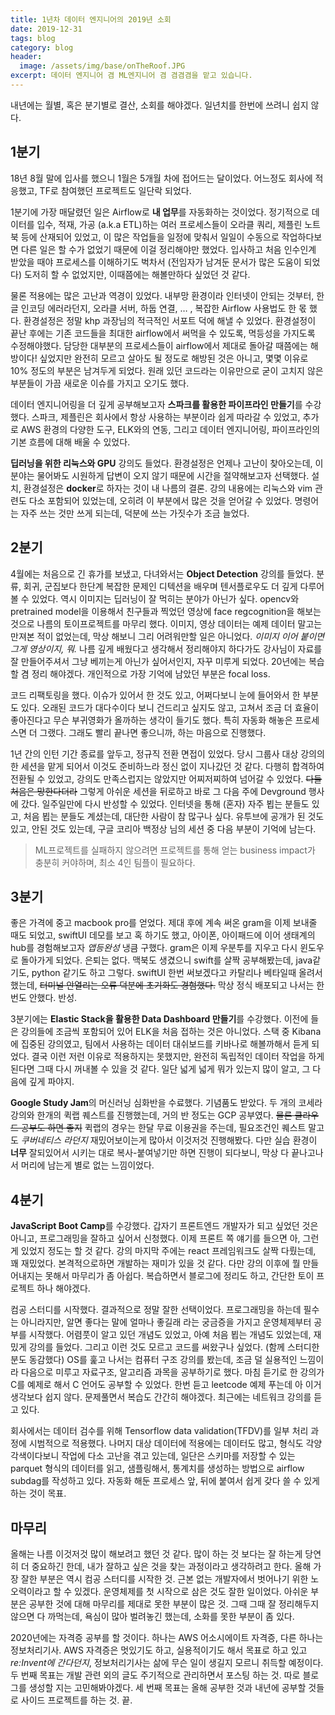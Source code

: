 ```yaml
---
title: 1년차 데이터 엔지니어의 2019년 소회
date: 2019-12-31
tags: blog
category: blog
header:
  image: /assets/img/base/onTheRoof.JPG
excerpt: 데이터 엔지니어 겸 ML엔지니어 겸 겸겸겸을 맡고 있습니다.
---
```


내년에는 월별, 혹은 분기별로 결산, 소회를 해야겠다. 일년치를 한번에 쓰려니 쉽지 않다.

## 1분기

18년 8월 말에 입사를 했으니 1월은 5개월 차에 접어드는 달이었다. 어느정도 회사에 적응했고, TF로 참여했던 프로젝트도 일단락 되었다.

1분기에 가장 매달렸던 일은 Airflow로 **내 업무**를 자동화하는 것이었다. 정기적으로 데이터를 입수, 적재, 가공 (a.k.a ETL)하는 여러 프로세스들이 오라클 쿼리, 제플린 노트북 등에 산재되어 있었고, 이 많은 작업들을 일정에 맞춰서 일일이 수동으로 작업하다보면 다른 일은 할 수가 없었기 때문에 이걸 정리해야만 했었다. 입사하고 처음 인수인계 받았을 때야 프로세스를 이해하기도 벅차서 (전임자가 남겨둔 문서가 많은 도움이 되었다) 도저히 할 수 없었지만, 이때쯤에는 해볼만하다 싶었던 것 같다.

물론 적용에는 많은 고난과 역경이 있었다. 내부망 환경이라 인터넷이 안되는 것부터, 한글 인코딩 에러라던지, 오라클 서버, 하둡 연결, … , 복잡한 Airflow 사용법도 한 몫 했다.  환경설정은 정말 khp 과장님의 적극적인 서포트 덕에 해낼 수 있었다. 환경설정이 끝난 후에는 기존 코드들을 최대한 airflow에서 써먹을 수 있도록, 멱등성을 가지도록 수정해야했다. 담당한 대부분의 프로세스들이 airflow에서 제대로 돌아갈 때쯤에는 해방이다! 싶었지만 완전히 모르고 살아도 될 정도로 해방된 것은 아니고, 몇몇 이유로 10% 정도의 부분은 남겨두게 되었다. 원래 있던 코드라는 이유만으로 굳이 고치지 않은 부분들이 가끔 새로운 이슈를 가지고 오기도 했다.

데이터 엔지니어링을 더 깊게 공부해보고자  **스파크를 활용한 파이프라인 만들기**를 수강했다. 스파크, 제플린은 회사에서 항상 사용하는 부분이라 쉽게 따라갈 수 있었고, 추가로 AWS 환경의 다양한 도구, ELK와의 연동, 그리고 데이터 엔지니어링, 파이프라인의 기본 흐름에 대해 배울 수 있었다.

**딥러닝을 위한 리눅스와 GPU** 강의도 들었다. 환경설정은 언제나 고난이 찾아오는데, 이 분야는 물어봐도 시원하게 답변이 오지 않기 때문에 시간을 절약해보고자 선택했다. 설치, 환경설정은 **docker**로 하자는 것이 내 나름의 결론. 강의 내용에는 리눅스와 vim 관련도 다소 포함되어 있었는데, 오히려 이 부분에서 많은 것을 얻어갈 수 있었다. 명령어는 자주 쓰는 것만 쓰게 되는데, 덕분에 쓰는 가짓수가 조금 늘었다.

## 2분기

4월에는 처음으로 긴 휴가를 보냈고, 다녀와서는 **Object Detection** 강의를 들었다. 분류, 회귀, 군집보다 한단계 복잡한 문제인 디텍션을 배우며 텐서플로우도 더 깊게 다루어 볼 수 있었다. 역시 이미지는 딥러닝이 잘 먹히는 분야가 아닌가 싶다. opencv와 pretrained model을 이용해서 친구들과 찍었던 영상에 face regcognition을 해보는 것으로 나름의 토이프로젝트를 마무리 했다. 이미지, 영상 데이터는 예제 데이터 말고는 만져본 적이 없었는데, 막상 해보니 그리 어려워만할 일은 아니었다. *이미지 이어 붙이면 그게 영상이지, 뭐.* 나름 깊게 배웠다고 생각해서 정리해야지 하다가도 강사님이 자료를 잘 만들어주셔서 그냥 베끼는게 아닌가 싶어서인지, 자꾸 미루게 되었다. 20년에는 복습할 겸 정리 해야겠다. 개인적으로 가장 기억에 남았던 부분은 focal loss.

코드 리팩토링을 했다. 이슈가 있어서 한 것도 있고, 어쩌다보니 눈에 들어와서 한 부분도 있다. 오래된 코드가 대다수이다 보니 건드리고 싶지도 않고, 고쳐서 조금 더 효율이 좋아진다고 무슨 부귀영화가 올까하는 생각이 들기도 했다. 특히 자동화 해놓은 프로세스면 더 그랬다. 그래도 빨리 끝나면 좋으니까, 하는 마음으로 진행했다.

1년 간의 인턴 기간 종료를 앞두고, 정규직 전환 면접이 있었다. 당시 그룹사 대상 강의의 한 세션을 맡게 되어서 이것도 준비하느라 정신 없이 지나갔던 것 같다. 다행히 합격하여 전환될 수 있었고, 강의도 만족스럽지는 않았지만 어찌저찌하여 넘어갈 수 있었다. ~~다들 처음은 망한다더라~~ 그렇게 아쉬운 세션을 뒤로하고 바로 그 다음 주에 Devground 행사에 갔다. 일주일만에 다시 반성할 수 있었다. 인터넷을 통해 (혼자) 자주 뵙는 분들도 있고, 처음 뵙는 분들도 계셨는데, 대단한 사람이 참 많구나 싶다. 유투브에 공개가 된 것도 있고, 안된 것도 있는데, 구글 코리아 백정상 님의 세션 중 다음 부분이 기억에 남는다.

> ML프로젝트를 실패하지 않으려면 프로젝트를 통해 얻는 business impact가 충분히 커야하며, 최소 4인 팀플이 필요하다.  

## 3분기

좋은 가격에 중고 macbook pro를 얻었다. 제대 후에 계속 써온 gram을 이제 보내줄 때도 되었고, swiftUI 데모를 보고 혹 하기도 했고, 아이폰, 아이패드에 이어 생태계의 hub를 경험해보고자 *앱등완성* 냉큼 구했다. gram은 이제 우분투를 지우고 다시 윈도우로 돌아가게 되었다. 은퇴는 없다. 맥북도 생겼으니 swift를 살짝 공부해봤는데, java같기도, python 같기도 하고 그렇다. swiftUI 한번 써보겠다고 카탈리나 베타일때 올려서 했는데, ~~터미널 안열리는 오류 덕분에 초기화도 경험했다.~~ 막상 정식 배포되고 나서는 한번도 안했다. 반성.

3분기에는 **Elastic Stack을 활용한 Data Dashboard 만들기**를 수강했다. 이전에 들은 강의들에 조금씩 포함되어 있어 ELK을 처음 접하는 것은 아니었다. 스택 중 Kibana에 집중된 강의였고, 팀에서 사용하는 데이터 대쉬보드를 키바나로 해볼까해서 듣게 되었다. 결국 이런 저런 이유로 적용하지는 못했지만, 완전히 독립적인 데이터 작업을 하게 된다면 그때 다시 꺼내볼 수 있을 것 같다. 일단 넓게 넓게 뭐가 있는지 많이 알고, 그 다음에 깊게 파야지.

**Google Study Jam**의 머신러닝 심화반을 수료했다. 기념품도 받았다. 두 개의 코세라 강의와 한개의 퀵랩 퀘스트를 진행했는데, 거의 반 정도는 GCP 공부였다. ~~물론 클라우드 공부도 하면 좋지~~ 퀵랩의 경우는 한달 무료 이용권을 주는데, 필요조건인 퀘스트 말고도 *쿠버네티스 라던지* 재밌어보이는게 많아서 이것저것 진행해봤다. 다만 실습 환경이 **너무** 잘되있어서 시키는 대로 복사-붙여넣기만 하면 진행이 되다보니, 막상 다 끝나고나서 머리에 남는게 별로 없는 느낌이었다.

## 4분기

**JavaScript Boot Camp**를 수강했다. 갑자기 프론트엔드 개발자가 되고 싶었던 것은 아니고, 프로그래밍을 잘하고 싶어서 신청했다. 이제 프론트 쪽 얘기를 들으면 아, 그런게 있었지 정도는 할 것 같다. 강의 마지막 주에는 react 프레임워크도 살짝 다뤘는데, 꽤 재밌었다. 본격적으로하면 개발하는 재미가 있을 것 같다. 다만 강의 이후에 뭘 만들어내지는 못해서 마무리가 좀 아쉽다. 복습하면서 블로그에 정리도 하고, 간단한 토이 프로젝트 하나 해야겠다.

컴공 스터디를 시작했다. 결과적으로 정말 잘한 선택이었다. 프로그래밍을 하는데 필수는 아니라지만, 알면 좋다는 말에 얼마나 좋길래 라는 궁금증을 가지고 운영체제부터 공부를 시작했다. 어렴풋이 알고 있던 개념도 있었고, 아예 처음 뵙는 개념도 있었는데, 재밌게 강의를 들었다. 그리고 이런 것도 모르고 코드를 써왔구나 싶었다. (함께 스터디한 분도 동감했다)
OS를 훑고 나서는 컴퓨터 구조 강의를 봤는데, 조금 덜 실용적인 느낌이라 다음으로 미루고 자료구조, 알고리즘 과목을 공부하기로 했다. 마침 듣기로 한 강의가 C를 예제로 해서 C 언어도 공부할 수 있었다. 한번 듣고 leetcode 예제 푸는데 아 이거 생각보다 쉽지 않다. 문제풀면서 복습도 간간히 해야겠다. 최근에는 네트워크 강의를 듣고 있다. 

회사에서는 데이터 검수를 위해 Tensorflow data validation(TFDV)를 일부 처리 과정에 시범적으로 적용했다. 나머지 대상 데이터에 적용에는 데이터도 많고, 형식도 각양각색이다보니 작업에 다소 고난을 겪고 있는데, 일단은 스키마를 저장할 수 있는 parquet 형식의 데이터를 읽고, 샘플링해서, 통계치를 생성하는 방법으로 airflow subdag를 작성하고 있다. 자동화 해둔 프로세스 앞, 뒤에 붙여서 쉽게 갖다 쓸 수 있게 하는 것이 목표.

## 마무리

올해는 나름 이것저것 많이 해보려고 했던 것 같다. 많이 하는 것 보다는 잘 하는게 당연히 더 중요하긴 한데, 내가 잘하고 싶은 것을 찾는 과정이라고 생각하려고 한다. 올해 가장 잘한 부분은 역시 컴공 스터디를 시작한 것. 근본 없는 개발자에서 벗어나기 위한 노오력이라고 할 수 있겠다. 운영체제를 첫 시작으로 삼은 것도 잘한 일이었다. 아쉬운 부분은 공부한 것에 대해 마무리를 제대로 못한 부분이 많은 것. 그때 그때 잘 정리해두지 않으면 다 까먹는데, 욕심이 많아 벌려놓긴 했는데, 소화를 못한 부분이 좀 있다.

2020년에는 자격증 공부를 할 것이다. 하나는 AWS 어소시에이트 자격증, 다른 하나는 정보처리기사. AWS 자격증은 멋있기도 하고, 실용적이기도 해서 목표로 하고 있고*re:Invent에 간다던지*, 정보처리기사는 삶에 무슨 일이 생길지 모르니 취득할 예정이다. 두 번째 목표는 개발 관련 외의 글도 주기적으로 관리하면서 포스팅 하는 것. 따로 블로그를 생성할 지는 고민해봐야겠다. 세 번째 목표는 올해 공부한 것과 내년에 공부할 것들로 사이드 프로젝트를 하는 것. 끝.
